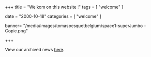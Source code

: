 +++
title = "Welkom on this website !"
tags = [
 "welcome"
]

date = "2000-10-18"
categories = [
 "welcome"
]


banner= "/media/images/tomaspesquetbelgium/space1-superJumbo - Copie.png"


+++

View our archived news [here](/news).